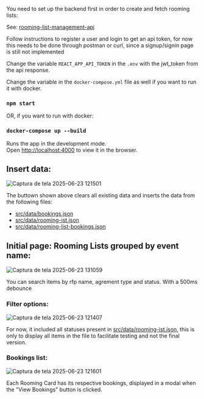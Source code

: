 You need to set up the backend first in order to create and fetch rooming lists:

See: [rooming-list-management-api](https://github.com/JvPelai/rooming-list-management-api)

Follow instructions to register a user and login to get an api token, for now this needs to be done through postman or curl, since a signup/signin page is still not implemented

Change the variable `REACT_APP_API_TOKEN` in the `.env` with the jwt_token from the api response.

Change the variable in the `docker-compose.yml` file as well if you want to run it with docker.

### `npm start`

OR, if you want to run with docker:

### `docker-compose up --build`

Runs the app in the development mode.\
Open [http://localhost:4000](http://localhost:4000) to view it in the browser.



## Insert data:

![Captura de tela 2025-06-23 121501](https://github.com/user-attachments/assets/4161b628-e784-4487-9a88-95f813d5a18d)

The buttown shown above clears all existing data and inserts the data from the following files:

- [src/data/bookings.json](src/data/bookings.json)
- [src/data/rooming-ist.json](src/data/rooming-lists.json)
- [src/data/rooming-list-bookings.json](src/data/rooming-list-bookings.json)


## Initial page: Rooming Lists grouped by event name:

![Captura de tela 2025-06-23 131059](https://github.com/user-attachments/assets/8a7e903c-f890-48ba-836e-a0a60b6a9468)


You can search items by rfp name, agrement type and status. With a 500ms debounce

### Filter options:

![Captura de tela 2025-06-23 121407](https://github.com/user-attachments/assets/ac0ea41e-4446-4579-b581-58902478a0af)

For now, it included all statuses present in [src/data/rooming-ist.json](src/data/rooming-lists.json), this is only to display all items in the file to facilitate testing and not the final version.

### Bookings list:

![Captura de tela 2025-06-23 121601](https://github.com/user-attachments/assets/28c362e8-48c7-4282-b03f-2e9f5e918ae0)

Each Rooming Card has its respective bookings, displayed in a modal when the "View Bookings" button is clicked.




